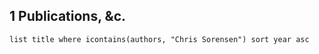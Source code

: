 ## 1 Publications, &c.
```dataview
list title where icontains(authors, "Chris Sorensen") sort year asc
```